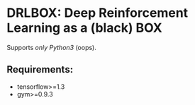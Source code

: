 # DRLBOX: Deep Reinforcement Learning as a (black) BOX
Supports *only Python3* (oops).

## Requirements:
- tensorflow>=1.3
- gym>=0.9.3


